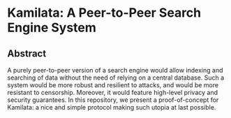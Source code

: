 # Kamilata: A Peer-to-Peer Search Engine System

## Abstract

A purely peer-to-peer version of a search engine would allow indexing and searching of data without the need of relying on a central database. Such a system would be more robust and resilient to attacks, and would be more resistant to censorship. Moreover, it would feature high-level privacy and security guarantees. In this repository, we present a proof-of-concept for Kamilata: a nice and simple protocol making such utopia at last possible.

